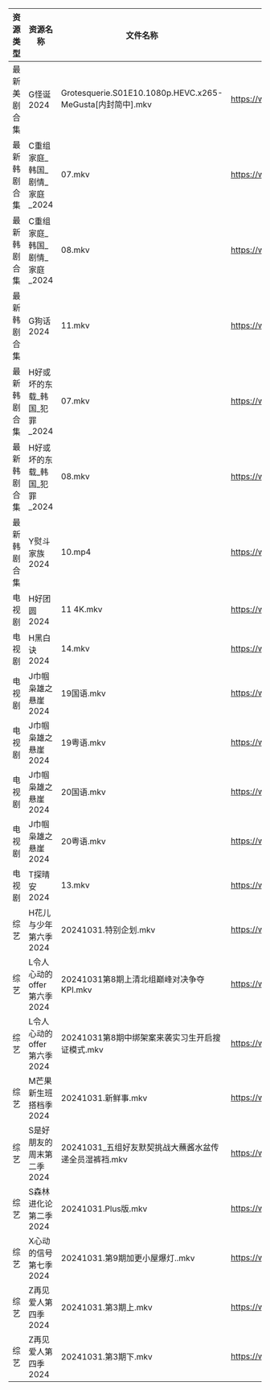 | 资源类型   | 资源名称                | 文件名称                                                  | 分享链接                                 | 更新时间                |
| ------ | ------------------- | ----------------------------------------------------- | ------------------------------------ | ------------------- |
| 最新美剧合集 | G怪诞2024             | Grotesquerie.S01E10.1080p.HEVC.x265-MeGusta[内封简中].mkv | https://www.alipan.com/s/UUxhaQ5hxZq | 2024-10-31 18:05:23 |
| 最新韩剧合集 | C重组家庭_韩国_剧情_家庭_2024 | 07.mkv                                                | https://www.alipan.com/s/c15AJ3LnYiE | 2024-10-31 00:05:12 |
| 最新韩剧合集 | C重组家庭_韩国_剧情_家庭_2024 | 08.mkv                                                | https://www.alipan.com/s/c15AJ3LnYiE | 2024-10-31 00:05:12 |
| 最新韩剧合集 | G狗话2024             | 11.mkv                                                | https://www.alipan.com/s/h4QPAffesJn | 2024-10-31 00:05:22 |
| 最新韩剧合集 | H好或坏的东载_韩国_犯罪_2024  | 07.mkv                                                | https://www.alipan.com/s/yibAaQHi4z2 | 2024-10-31 14:05:29 |
| 最新韩剧合集 | H好或坏的东载_韩国_犯罪_2024  | 08.mkv                                                | https://www.alipan.com/s/yibAaQHi4z2 | 2024-10-31 14:05:29 |
| 最新韩剧合集 | Y熨斗家族2024           | 10.mp4                                                | https://www.alipan.com/s/puj8LfqfXav | 2024-10-31 14:06:35 |
| 电视剧    | H好团圆2024            | 11 4K.mkv                                             | https://www.alipan.com/s/7yML3VZM8fj | 2024-10-31 00:05:26 |
| 电视剧    | H黑白诀2024            | 14.mkv                                                | https://www.alipan.com/s/6z8TkkXMQkW | 2024-10-31 14:05:31 |
| 电视剧    | J巾帼枭雄之悬崖2024        | 19国语.mkv                                              | https://www.alipan.com/s/nahMqtBkCts | 2024-10-31 14:05:39 |
| 电视剧    | J巾帼枭雄之悬崖2024        | 19粤语.mkv                                              | https://www.alipan.com/s/nahMqtBkCts | 2024-10-31 14:05:39 |
| 电视剧    | J巾帼枭雄之悬崖2024        | 20国语.mkv                                              | https://www.alipan.com/s/nahMqtBkCts | 2024-10-31 14:05:39 |
| 电视剧    | J巾帼枭雄之悬崖2024        | 20粤语.mkv                                              | https://www.alipan.com/s/nahMqtBkCts | 2024-10-31 14:05:39 |
| 电视剧    | T探晴安2024            | 13.mkv                                                | https://www.alipan.com/s/BScPfWednTi | 2024-10-31 14:06:23 |
| 综艺     | H花儿与少年第六季2024       | 20241031.特别企划.mkv                                     | https://www.alipan.com/s/etrBePtYsJ7 | 2024-10-31 16:07:25 |
| 综艺     | L令人心动的offer第六季2024  | 20241031第8期上清北组巅峰对决争夺KPI.mkv                          | https://www.alipan.com/s/wF4mBRf7vAS | 2024-10-31 16:07:33 |
| 综艺     | L令人心动的offer第六季2024  | 20241031第8期中绑架案来袭实习生开启搜证模式.mkv                        | https://www.alipan.com/s/wF4mBRf7vAS | 2024-10-31 16:07:33 |
| 综艺     | M芒果新生班搭档季2024       | 20241031.新鲜事.mkv                                      | https://www.alipan.com/s/xnGaC7WzgLK | 2024-10-31 14:07:15 |
| 综艺     | S是好朋友的周末第二季2024     | 20241031_五组好友默契挑战大蘸酱水盆传递全员湿裤裆.mkv                     | https://www.alipan.com/s/MeLr9M3vuvt | 2024-10-31 16:08:06 |
| 综艺     | S森林进化论第二季2024       | 20241031.Plus版.mkv                                    | https://www.alipan.com/s/NTinyQH8gfp | 2024-10-31 14:07:38 |
| 综艺     | X心动的信号第七季2024       | 20241031.第9期加更小屋爆灯..mkv                               | https://www.alipan.com/s/wQqfQxMS8Sx | 2024-10-31 14:08:11 |
| 综艺     | Z再见爱人第四季2024        | 20241031.第3期上.mkv                                     | https://www.alipan.com/s/js8zJ9enmDc | 2024-10-31 16:08:53 |
| 综艺     | Z再见爱人第四季2024        | 20241031.第3期下.mkv                                     | https://www.alipan.com/s/js8zJ9enmDc | 2024-10-31 16:08:53 |

